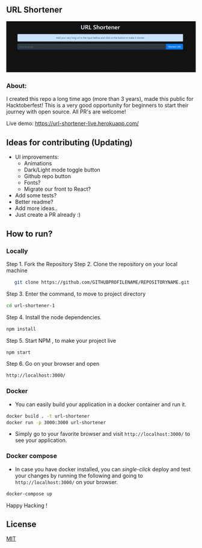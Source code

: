 ## URL Shortener

<div align="center">
<img src="/docs/gif.gif">
</div>

### About:

I created this repo a long time ago (more than 3 years), made this public for Hacktoberfest! This is a very good opportunity for beginners to start their journey with open source. All PR's are welcome!

Live demo: https://url-shortener-live.herokuapp.com/

## Ideas for contributing (Updating)

- UI improvements:
  - Animations
  - Dark/Light mode toggle button
  - Github repo button
  - Fonts?
  - Migrate our front to React?
- Add some tests?
- Better readme?
- Add more ideas..
- Just create a PR already :)

## How to run?

### Locally
Step 1. Fork the Repository
Step 2. Clone the repository on your local machine
```sh
   git clone https://github.com/GITHUBPROFILENAME/REPOSITORYNAME.git
```
Step 3. Enter the command, to move to project directory
```sh
cd url-shortener-1
```
Step 4. Install the node dependencies.
```sh
npm install
```
Step 5. Start NPM , to make your project live
```sh
npm start
```
Step 6. Go on your browser and open 
```sh
http://localhost:3000/
```

### Docker
- You can easily build your application in a docker container and run it.
```sh
docker build . -t url-shortener
docker run -p 3000:3000 url-shortener
```
- Simply go to your favorite browser and visit `http://localhost:3000/` to see your application.
### Docker compose
- In case you have docker installed, you can *single-click* deploy and test your changes by running the following and going to `http://localhost:3000/` on your browser.
```sh
docker-compose up
```

Happy Hacking !
   



## License

[MIT](https://choosealicense.com/licenses/)
